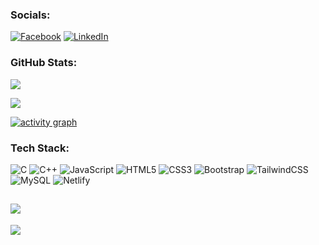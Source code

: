 ### Socials:
[![Facebook](https://img.shields.io/badge/Facebook-%231877F2.svg?logo=Facebook&logoColor=white)](https://facebook.com/beinganik.87) [![LinkedIn](https://img.shields.io/badge/LinkedIn-%230077B5.svg?logo=linkedin&logoColor=white)](https://linkedin.com/in/anik-sarkar-nits) 

### GitHub Stats:
![](https://github-readme-stats.vercel.app/api?username=Anik-Sarkar-01&theme=gotham&hide_border=false&include_all_commits=false&count_private=false)<br/>

![](https://github-readme-streak-stats.herokuapp.com/?user=Anik-Sarkar-01&theme=gotham&hide_border=false)<br/>

[![activity graph](https://activity-graph.herokuapp.com/graph?username=Anik-Sarkar-01&theme=react-dark)](https://github.com/Anik-Sarkar-01/github-readme-activity-graph)

### Tech Stack:
![C](https://img.shields.io/badge/c-%2300599C.svg?style=flat&logo=c&logoColor=white) ![C++](https://img.shields.io/badge/c++-%2300599C.svg?style=flat&logo=c%2B%2B&logoColor=white) ![JavaScript](https://img.shields.io/badge/javascript-%23323330.svg?style=flat&logo=javascript&logoColor=%23F7DF1E) ![HTML5](https://img.shields.io/badge/html5-%23E34F26.svg?style=flat&logo=html5&logoColor=white) ![CSS3](https://img.shields.io/badge/css3-%231572B6.svg?style=flat&logo=css3&logoColor=white) ![Bootstrap](https://img.shields.io/badge/bootstrap-%23563D7C.svg?style=flat&logo=bootstrap&logoColor=white) ![TailwindCSS](https://img.shields.io/badge/tailwindcss-%2338B2AC.svg?style=flat&logo=tailwind-css&logoColor=white) ![MySQL](https://img.shields.io/badge/mysql-%2300f.svg?style=flat&logo=mysql&logoColor=white) ![Netlify](https://img.shields.io/badge/netlify-%23000000.svg?style=flat&logo=netlify&logoColor=#00C7B7)

![](https://github-readme-stats.vercel.app/api/top-langs/?username=Anik-Sarkar-01&theme=gotham&hide_border=false&include_all_commits=false&count_private=false&layout=compact)
---

[![](https://visitcount.itsvg.in/api?id=Anik-Sarkar-01&icon=7&color=12)](https://visitcount.itsvg.in)


